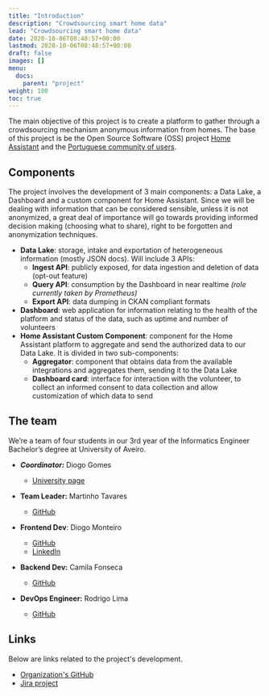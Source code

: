 ```yaml
---
title: "Introduction"
description: "Crowdsourcing smart home data"
lead: "Crowdsourcing smart home data"
date: 2020-10-06T08:48:57+00:00
lastmod: 2020-10-06T08:48:57+00:00
draft: false
images: []
menu:
  docs:
    parent: "project"
weight: 100
toc: true
---
```


The main objective of this project is to create a platform to gather through a crowdsourcing mechanism anonymous information from homes. The base of this project is be the Open Source Software (OSS) project [Home Assistant](https://home-assistant.io) and the [Portuguese community of users](http://cpha.pt).

## Components

The project involves the development of 3 main components: a Data Lake, a Dashboard and a custom component for Home Assistant. Since we will be dealing with information that can be considered sensible, unless it is not anonymized, a great deal of importance will go towards providing informed decision making (choosing what to share), right to be forgotten and anonymization techniques.

- **Data Lake**: storage, intake and exportation of heterogeneous information (mostly JSON docs). Will include 3 APIs:
    - **Ingest API**: publicly exposed, for data ingestion and deletion of data (opt-out feature)
    - **Query API**: consumption by the Dashboard in near realtime *(role currently taken by Prometheus)*
    - **Export API**: data dumping in CKAN compliant formats
- **Dashboard**: web application for information relating to the health of the platform and status of the data, such as uptime and number of volunteers
- **Home Assistant Custom Component**: component for the Home Assistant platform to aggregate and send the authorized data to our Data Lake. It is divided in two sub-components:
    - **Aggregator**: component that obtains data from the available integrations and aggregates them, sending it to the Data Lake
    - **Dashboard card**: interface for interaction with the volunteer, to collect an informed consent to data collection and allow customization of which data to send

## The team

We’re a team of four students in our 3rd year of the Informatics Engineer Bachelor’s degree at University of Aveiro.

- ***Coordinator:*** Diogo Gomes
    - [University page](https://www.ua.pt/pt/p/10331537)

- **Team Leader:** Martinho Tavares
    - [GitHub](https://github.com/martinhoT)
- **Frontend Dev**: Diogo Monteiro
    - [GitHub](https://github.com/diomont)
    - [LinkedIn](https://pt.linkedin.com/in/diogo-monteiro-290093225?trk=public_profile_browsemap)
- **Backend Dev:** Camila Fonseca
    - [GitHub](https://github.com/Inryatt)
- **DevOps Engineer:** Rodrigo Lima
    - [GitHub](https://github.com/Pengrey)

## Links

Below are links related to the project's development.

- [Organization's GitHub](https://github.com/CrowdSorcerer)
- [Jira project](https://martinhotav.atlassian.net/jira/software/projects/CSHD/boards/1/roadmap)
